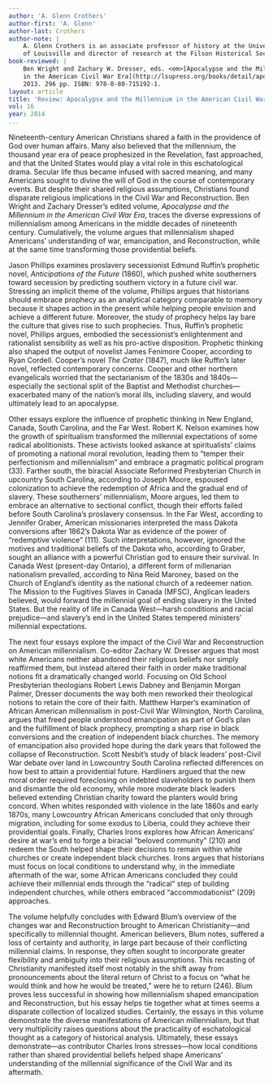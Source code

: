 ```yaml
---
author: 'A. Glenn Crothers'
author-first: 'A. Glenn'
author-last: Crothers
author-note: |
    A. Glenn Crothers is an associate professor of history at the University
    of Louisville and director of research at the Filson Historical Society.
book-reviewed: |
    Ben Wright and Zachary W. Dresser, eds. <em>[Apocalypse and the Millennium
    in the American Civil War Era](http://lsupress.org/books/detail/apocalypse-and-the-millennium-in-the-american-civil-war-era/)</em>. Baton Rouge: Louisiana State University,
    2013. 296 pp. ISBN: 978-0-80-715192-1.
layout: article
title: 'Review: Apocalypse and the Millennium in the American Civil War Era'
vol: 16
year: 2014
...
```


Nineteenth-century American Christians shared a faith in the providence
of God over human affairs. Many also believed that the millennium, the
thousand year era of peace prophesized in the Revelation, fast
approached, and that the United States would play a vital role in this
eschatological drama. Secular life thus became infused with sacred
meaning, and many Americans sought to divine the will of God in the
course of contemporary events. But despite their shared religious
assumptions, Christians found disparate religious implications in the
Civil War and Reconstruction. Ben Wright and Zachary Dresser’s edited
volume, *Apocalypse and the Millennium in the American Civil War Era*,
traces the diverse expressions of millennialism among Americans in the
middle decades of nineteenth century. Cumulatively, the volume argues
that millennialism shaped Americans’ understanding of war, emancipation,
and Reconstruction, while at the same time transforming those
providential beliefs.

Jason Phillips examines proslavery secessionist Edmund Ruffin’s
prophetic novel, *Anticipations of the Future* (1860), which pushed
white southerners toward secession by predicting southern victory in a
future civil war. Stressing an implicit theme of the volume, Phillips
argues that historians should embrace prophecy as an analytical category
comparable to memory because it shapes action in the present while
helping people envision and achieve a different future. Moreover, the
study of prophecy helps lay bare the culture that gives rise to such
prophecies. Thus, Ruffin’s prophetic novel, Phillips argues, embodied
the secessionist’s enlightenment and rationalist sensibility as well as
his pro-active disposition. Prophetic thinking also shaped the output of
novelist James Fenimore Cooper, according to Ryan Cordell. Cooper’s
novel *The Crater* (1847), much like Ruffin’s later novel, reflected
contemporary concerns. Cooper and other northern evangelicals worried
that the sectarianism of the 1830s and 1840s—especially the sectional
split of the Baptist and Methodist churches—exacerbated many of the
nation’s moral ills, including slavery, and would ultimately lead to an
apocalypse.

Other essays explore the influence of prophetic thinking in New England,
Canada, South Carolina, and the Far West. Robert K. Nelson examines how
the growth of spiritualism transformed the millennial expectations of
some radical abolitionists. These activists looked askance at
spiritualists’ claims of promoting a national moral revolution, leading
them to “temper their perfectionism and millennialism” and embrace a
pragmatic political program (33). Farther south, the biracial Associate
Reformed Presbyterian Church in upcountry South Carolina, according to
Joseph Moore, espoused colonization to achieve the redemption of Africa
and the gradual end of slavery. These southerners’ millennialism, Moore
argues, led them to embrace an alternative to sectional conflict, though
their efforts failed before South Carolina’s proslavery consensus. In
the Far West, according to Jennifer Graber, American missionaries
interpreted the mass Dakota conversions after 1862’s Dakota War as
evidence of the power of “redemptive violence” (111). Such
interpretations, however, ignored the motives and traditional beliefs of
the Dakota who, according to Graber, sought an alliance with a powerful
Christian god to ensure their survival. In Canada West (present-day
Ontario), a different form of millenarian nationalism prevailed,
according to Nina Reid Maroney, based on the Church of England’s
identity as the national church of a redeemer nation. The Mission to the
Fugitives Slaves in Canada (MFSC), Anglican leaders believed, would
forward the millennial goal of ending slavery in the United States. But
the reality of life in Canada West—harsh conditions and racial
prejudice—and slavery’s end in the United States tempered ministers’
millennial expectations.

The next four essays explore the impact of the Civil War and
Reconstruction on American millennialism. Co-editor Zachary W. Dresser
argues that most white Americans neither abandoned their religious
beliefs nor simply reaffirmed them, but instead altered their faith in
order make traditional notions fit a dramatically changed world.
Focusing on Old School Presbyterian theologians Robert Lewis Dabney and
Benjamin Morgan Palmer, Dresser documents the way both men reworked
their theological notions to retain the core of their faith. Matthew
Harper’s examination of African American millennialism in post-Civil War
Wilmington, North Carolina, argues that freed people understood
emancipation as part of God’s plan and the fulfillment of black
prophecy, prompting a sharp rise in black conversions and the creation
of independent black churches. The memory of emancipation also provided
hope during the dark years that followed the collapse of Reconstruction.
Scott Nesbit’s study of black leaders’ post-Civil War debate over land
in Lowcountry South Carolina reflected differences on how best to attain
a providential future. Hardliners argued that the new moral order
required foreclosing on indebted slaveholders to punish them and
dismantle the old economy, while more moderate black leaders believed
extending Christian charity toward the planters would bring concord.
When whites responded with violence in the late 1860s and early 1870s,
many Lowcountry African Americans concluded that only through migration,
including for some exodus to Liberia, could they achieve their
providential goals. Finally, Charles Irons explores how African
Americans’ desire at war’s end to forge a biracial “beloved community”
(210) and redeem the South helped shape their decisions to remain within
white churches or create independent black churches. Irons argues that
historians must focus on local conditions to understand why, in the
immediate aftermath of the war, some African Americans concluded they
could achieve their millennial ends through the “radical” step of
building independent churches, while others embraced “accommodationist”
(209) approaches.

The volume helpfully concludes with Edward Blum’s overview of the
changes war and Reconstruction brought to American Christianity—and
specifically to millennial thought. American believers, Blum notes,
suffered a loss of certainty and authority, in large part because of
their conflicting millennial claims. In response, they often sought to
incorporate greater flexibility and ambiguity into their religious
assumptions. This recasting of Christianity manifested itself most
notably in the shift away from pronouncements about the literal return
of Christ to a focus on “what he would think and how he would be
treated,” were he to return (246). Blum proves less successful in
showing how millennialism shaped emancipation and Reconstruction, but
his essay helps tie together what at times seems a disparate collection
of localized studies. Certainly, the essays in this volume demonstrate
the diverse manifestations of American millennialism, but that very
multiplicity raises questions about the practicality of eschatological
thought as a category of historical analysis. Ultimately, these essays
demonstrate—as contributor Charles Irons stresses—how local conditions
rather than shared providential beliefs helped shape Americans’
understanding of the millennial significance of the Civil War and its
aftermath.
